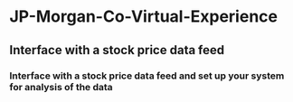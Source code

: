 # JP-Morgan-Co-Virtual-Experience
## Interface with a stock price data feed
### Interface with a stock price data feed and set up your system for analysis of the data
